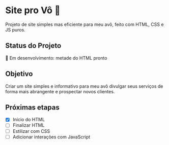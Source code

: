 # Site pro Vô 👴

Projeto de site simples mas eficiente para meu avô, feito com HTML, CSS e JS puros.

## Status do Projeto

🚧 Em desenvolvimento: metade do HTML pronto

## Objetivo

Criar um site simples e informativo para meu avô divulgar seus serviços de forma mais abrangente e prospectar novos clientes.

## Próximas etapas

- [x] Início do HTML
- [ ] Finalizar HTML
- [ ] Estilizar com CSS
- [ ] Adicionar interações com JavaScript
